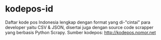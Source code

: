 # kodepos-id
Daftar kode pos Indonesia lengkap dengan format yang di-"cintai" para developer yaitu CSV & JSON, disertai juga dengan source code scrapper yang berbasis Python Scrapy. Sumber kodepos: http://kodepos.nomor.net
